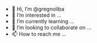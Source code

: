 - 👋 Hi, I’m @gregnoliba
- 👀 I’m interested in ...
- 🌱 I’m currently learning ...
- 💞️ I’m looking to collaborate on ...
- 📫 How to reach me ...

<!---
gregnoliba/gregnoliba is a ✨ special ✨ repository because its `README.md` (this file) appears on your GitHub profile.
You can click the Preview link to take a look at your changes.
--->
